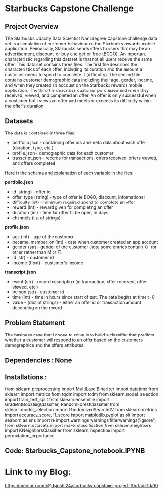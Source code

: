 # Starbucks Capstone Challenge
## Project Overview
The Starbucks Udacity Data Scientist Nanodegree Capstone challenge data set is a simulation of customer behaviour on the Starbucks rewards mobile application. Periodically, Starbucks sends offers to users that may be an advertisement, discount, or buy one get on free (BOGO). An important characteristic regarding this dataset is that not all users receive the same offer.
This data set contains three files. The first file describes the characteristics of each offer, including its duration and the amount a customer needs to spend to complete it (difficulty). The second file contains customer demographic data including their age, gender, income, and when they created an account on the Starbucks rewards mobile application. The third file describes customer purchases and when they received, viewed, and completed an offer. An offer is only successful when a customer both views an offer and meets or exceeds its difficulty within the offer's duration.

## Datasets

The data is contained in three files:

* portfolio.json - containing offer ids and meta data about each offer (duration, type, etc.)
* profile.json - demographic data for each customer
* transcript.json - records for transactions, offers received, offers viewed, and offers completed

Here is the schema and explanation of each variable in the files:

**portfolio.json**
* id (string) - offer id
* offer_type (string) - type of offer ie BOGO, discount, informational
* difficulty (int) - minimum required spend to complete an offer
* reward (int) - reward given for completing an offer
* duration (int) - time for offer to be open, in days
* channels (list of strings)

**profile.json**
* age (int) - age of the customer
* became_member_on (int) - date when customer created an app account
* gender (str) - gender of the customer (note some entries contain 'O' for other rather than M or F)
* id (str) - customer id
* income (float) - customer's income

**transcript.json**
* event (str) - record description (ie transaction, offer received, offer viewed, etc.)
* person (str) - customer id
* time (int) - time in hours since start of test. The data begins at time t=0
* value - (dict of strings) - either an offer id or transaction amount depending on the record

## Problem Statement
The business case that I chose to solve is to build a classifier that predicts whether a customer will respond to an offer based on the customers demographics and the offers attributes.

## Dependencies : None

## Installations :
from sklearn.preprocessing import MultiLabelBinarizer
import datetime
from sklearn import metrics
from tqdm import tqdm
from sklearn.model_selection import train_test_split
from sklearn.ensemble import GradientBoostingClassifier, RandomForestClassifier
from sklearn.model_selection import RandomizedSearchCV
from sklearn.metrics import accuracy_score, f1_score
import matplotlib.pyplot as plt
import seaborn as sns
import re
import warnings
warnings.filterwarnings('ignore')
from sklearn.datasets import make_classification
from sklearn.neighbors import KNeighborsClassifier
from sklearn.inspection import permutation_importance

## Code: Starbucks_Capstone_notebook.IPYNB 

# Link to my Blog:
https://medium.com/@dsjoshi24/starbucks-capstone-project-f0d1add1da10


